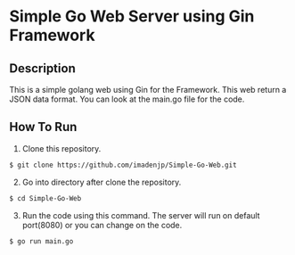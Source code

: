 # Simple Go Web Server using Gin Framework

## Description

This is a simple golang web using Gin for the Framework. This web return a JSON data format. You can look at the main.go file for the code.

## How To Run

1. Clone this repository.
```bash
$ git clone https://github.com/imadenjp/Simple-Go-Web.git
```

2. Go into directory after clone the repository.
```bash
$ cd Simple-Go-Web
```

3. Run the code using this command. The server will run on default port(8080) or you can change on the code.
```bash
$ go run main.go
```